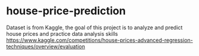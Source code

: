 # house-price-prediction
Dataset is from Kaggle, the goal of this project is to analyze and predict house prices and practice data analysis skills
https://www.kaggle.com/competitions/house-prices-advanced-regression-techniques/overview/evaluation
